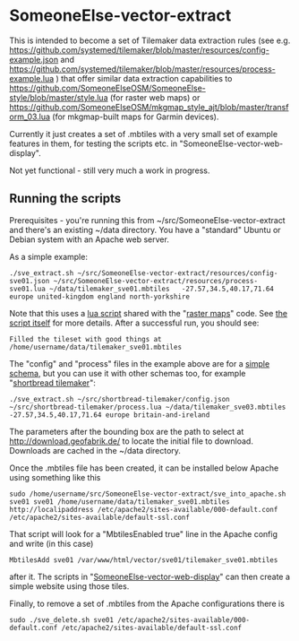 # SomeoneElse-vector-extract

This is intended to become a set of Tilemaker data extraction rules (see e.g. https://github.com/systemed/tilemaker/blob/master/resources/config-example.json and https://github.com/systemed/tilemaker/blob/master/resources/process-example.lua ) that offer similar data extraction capabilities to https://github.com/SomeoneElseOSM/SomeoneElse-style/blob/master/style.lua (for raster web maps) or https://github.com/SomeoneElseOSM/mkgmap_style_ajt/blob/master/transform_03.lua (for mkgmap-built maps for Garmin devices).

Currently it just creates a set of .mbtiles with a very small set of example features in them, for testing the scripts etc. in "SomeoneElse-vector-web-display".

Not yet functional - still very much a work in progress.

## Running the scripts

Prerequisites - you're running this from ~/src/SomeoneElse-vector-extract and there's an existing ~/data directory.  You have a "standard" Ubuntu or Debian system with an Apache web server.

As a simple example:

    ./sve_extract.sh ~/src/SomeoneElse-vector-extract/resources/config-sve01.json ~/src/SomeoneElse-vector-extract/resources/process-sve01.lua ~/data/tilemaker_sve01.mbtiles   -27.57,34.5,40.17,71.64 europe united-kingdom england north-yorkshire

Note that this uses a [lua script](https://github.com/SomeoneElseOSM/SomeoneElse-style/blob/master/shared_lua.lua) shared with the "[raster maps](https://github.com/SomeoneElseOSM/SomeoneElse-style)" code.  See [the script itself](https://github.com/SomeoneElseOSM/SomeoneElse-vector-extract/blob/main/sve_extract.sh#L31) for more details.  After a successful run, you should see:

    Filled the tileset with good things at /home/username/data/tilemaker_sve01.mbtiles

The "config" and "process" files in the example above are for a [simple schema](https://github.com/SomeoneElseOSM/SomeoneElse-vector-extract/blob/main/resources/README_sve01.md), but you can use it with other schemas too, for example "[shortbread tilemaker](https://shortbread-tiles.org/make-vectortiles/)":

    ./sve_extract.sh ~/src/shortbread-tilemaker/config.json ~/src/shortbread-tilemaker/process.lua ~/data/tilemaker_sve03.mbtiles   -27.57,34.5,40.17,71.64 europe britain-and-ireland

The parameters after the bounding box are the path to select at http://download.geofabrik.de/ to locate the initial file to download.  Downloads are cached in the ~/data directory.

Once the .mbtiles file has been created, it can be installed below Apache using something like this

    sudo /home/username/src/SomeoneElse-vector-extract/sve_into_apache.sh sve01 sve01 /home/username/data/tilemaker_sve01.mbtiles   http://localipaddress /etc/apache2/sites-available/000-default.conf /etc/apache2/sites-available/default-ssl.conf

That script will look for a "MbtilesEnabled true" line in the Apache config and write (in this case)

    MbtilesAdd sve01 /var/www/html/vector/sve01/tilemaker_sve01.mbtiles

after it.  The scripts in "[SomeoneElse-vector-web-display](https://github.com/SomeoneElseOSM/SomeoneElse-vector-web-display)" can then create a simple website using those tiles.

Finally, to remove a set of .mbtiles from the Apache configurations there is

    sudo ./sve_delete.sh sve01 /etc/apache2/sites-available/000-default.conf /etc/apache2/sites-available/default-ssl.conf




